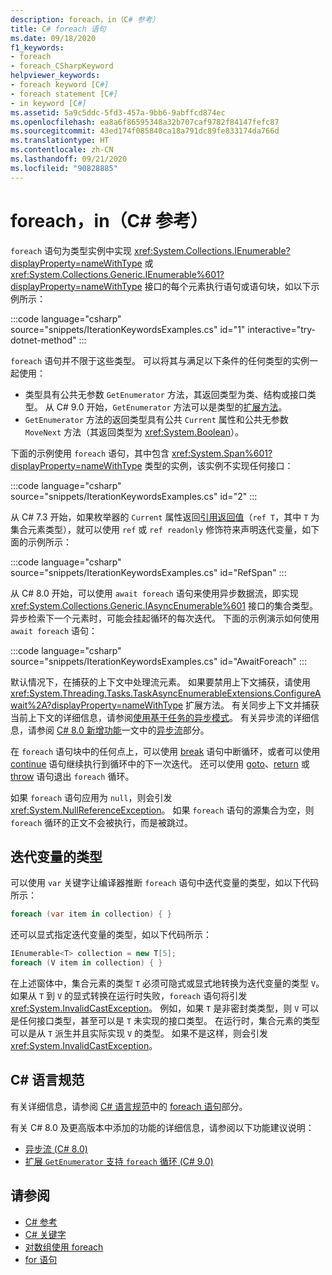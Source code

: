 ```yaml
---
description: foreach，in（C# 参考）
title: C# foreach 语句
ms.date: 09/18/2020
f1_keywords:
- foreach
- foreach_CSharpKeyword
helpviewer_keywords:
- foreach keyword [C#]
- foreach statement [C#]
- in keyword [C#]
ms.assetid: 5a9c5ddc-5fd3-457a-9bb6-9abffcd874ec
ms.openlocfilehash: ea8a6f86595348a32b707caf9782f84147fefc87
ms.sourcegitcommit: 43ed174f085840ca18a791dc89fe833174da766d
ms.translationtype: HT
ms.contentlocale: zh-CN
ms.lasthandoff: 09/21/2020
ms.locfileid: "90828885"
---
```

# <a name="foreach-in-c-reference"></a>foreach，in（C# 参考）

`foreach` 语句为类型实例中实现 <xref:System.Collections.IEnumerable?displayProperty=nameWithType> 或 <xref:System.Collections.Generic.IEnumerable%601?displayProperty=nameWithType> 接口的每个元素执行语句或语句块，如以下示例所示：

:::code language="csharp" source="snippets/IterationKeywordsExamples.cs" id="1" interactive="try-dotnet-method" :::

`foreach` 语句并不限于这些类型。 可以将其与满足以下条件的任何类型的实例一起使用：

- 类型具有公共无参数 `GetEnumerator` 方法，其返回类型为类、结构或接口类型。 从 C# 9.0 开始，`GetEnumerator` 方法可以是类型的[扩展方法](../../programming-guide/classes-and-structs/extension-methods.md)。
- `GetEnumerator` 方法的返回类型具有公共 `Current` 属性和公共无参数 `MoveNext` 方法（其返回类型为 <xref:System.Boolean>）。

下面的示例使用 `foreach` 语句，其中包含 <xref:System.Span%601?displayProperty=nameWithType> 类型的实例，该实例不实现任何接口：

:::code language="csharp" source="snippets/IterationKeywordsExamples.cs" id="2" :::

从 C# 7.3 开始，如果枚举器的 `Current` 属性返回[引用返回值](ref.md#reference-return-values)（`ref T`，其中 `T` 为集合元素类型），就可以使用 `ref` 或 `ref readonly` 修饰符来声明迭代变量，如下面的示例所示：

:::code language="csharp" source="snippets/IterationKeywordsExamples.cs" id="RefSpan" :::

从 C# 8.0 开始，可以使用 `await foreach` 语句来使用异步数据流，即实现 <xref:System.Collections.Generic.IAsyncEnumerable%601> 接口的集合类型。 异步检索下一个元素时，可能会挂起循环的每次迭代。 下面的示例演示如何使用 `await foreach` 语句：

:::code language="csharp" source="snippets/IterationKeywordsExamples.cs" id="AwaitForeach" :::

默认情况下，在捕获的上下文中处理流元素。 如果要禁用上下文捕获，请使用 <xref:System.Threading.Tasks.TaskAsyncEnumerableExtensions.ConfigureAwait%2A?displayProperty=nameWithType> 扩展方法。 有关同步上下文并捕获当前上下文的详细信息，请参阅[使用基于任务的异步模式](../../../standard/asynchronous-programming-patterns/consuming-the-task-based-asynchronous-pattern.md)。 有关异步流的详细信息，请参阅 [C# 8.0 新增功能](../../whats-new/csharp-8.md)一文中的[异步流](../../whats-new/csharp-8.md#asynchronous-streams)部分。

在 `foreach` 语句块中的任何点上，可以使用 [break](break.md) 语句中断循环，或者可以使用 [continue](continue.md) 语句继续执行到循环中的下一次迭代。 还可以使用 [goto](goto.md)、[return](return.md) 或 [throw](throw.md) 语句退出 `foreach` 循环。

如果 `foreach` 语句应用为 `null`，则会引发 <xref:System.NullReferenceException>。 如果 `foreach` 语句的源集合为空，则 `foreach` 循环的正文不会被执行，而是被跳过。

## <a name="type-of-an-iteration-variable"></a>迭代变量的类型

可以使用 `var` 关键字让编译器推断 `foreach` 语句中迭代变量的类型，如以下代码所示：

```csharp
foreach (var item in collection) { }
```

还可以显式指定迭代变量的类型，如以下代码所示：

```csharp
IEnumerable<T> collection = new T[5];
foreach (V item in collection) { }
```

在上述窗体中，集合元素的类型 `T` 必须可隐式或显式地转换为迭代变量的类型 `V`。 如果从 `T` 到 `V` 的显式转换在运行时失败，`foreach` 语句将引发 <xref:System.InvalidCastException>。 例如，如果 `T` 是非密封类类型，则 `V` 可以是任何接口类型，甚至可以是 `T` 未实现的接口类型。 在运行时，集合元素的类型可以是从 `T` 派生并且实际实现 `V` 的类型。 如果不是这样，则会引发 <xref:System.InvalidCastException>。

## <a name="c-language-specification"></a>C# 语言规范

有关详细信息，请参阅 [C# 语言规范](~/_csharplang/spec/introduction.md)中的 [foreach 语句](~/_csharplang/spec/statements.md#the-foreach-statement)部分。

有关 C# 8.0 及更高版本中添加的功能的详细信息，请参阅以下功能建议说明：

- [异步流 (C# 8.0)](~/_csharplang/proposals/csharp-8.0/async-streams.md)
- [扩展 `GetEnumerator` 支持 `foreach` 循环 (C# 9.0)](~/_csharplang/proposals/csharp-9.0/extension-getenumerator.md)

## <a name="see-also"></a>请参阅

- [C# 参考](../index.md)
- [C# 关键字](index.md)
- [对数组使用 foreach](../../programming-guide/arrays/using-foreach-with-arrays.md)
- [for 语句](for.md)
